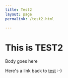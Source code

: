 ```yaml
---
title: Test2
layout: page
permalink: /test2.html

---
```


# This is TEST2

Body goes here

Here's a link back to [test](test.html) :-)
